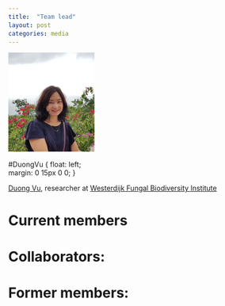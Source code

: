 ```yaml
---
title:  "Team lead"
layout: post
categories: media
---
```

<img src="https://github.com/MycoAI/MycoAI.github.io/blob/master/photos/portrait_DuongVu.jpg" alt="" height="200" id="DuongVu"/>

#DuongVu  {
float: left;    
 margin: 0 15px 0 0;
}

[Duong Vu](https://github.com/vuthuyduong), researcher at [Westerdijk Fungal Biodiversity Institute](https://wi.knaw.nl/)


# Current members

# Collaborators:


# Former members:



